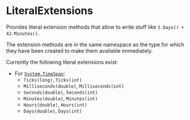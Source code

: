 LiteralExtensions
=================

Provides literal extension methods that allow to write stuff like `5.Days() + 42.Minutes()`.

The extension methods are in the same namespace as the type for which they have been created to make them available immediately.

Currently the following literal extensions exist:

- For [`System.TimeSpan`](http://msdn.microsoft.com/en-us/library/system.timespan.aspx):
    - `Ticks(long)`, `Ticks(int)`
    - `Milliseconds(double)`, `Milliseconds(int)`
    - `Seconds(double)`, `Seconds(int)`
    - `Minutes(double)`, `Minutes(int)`
    - `Hours(double)`, `Hours(int)`
    - `Days(double)`, `Days(int)`
